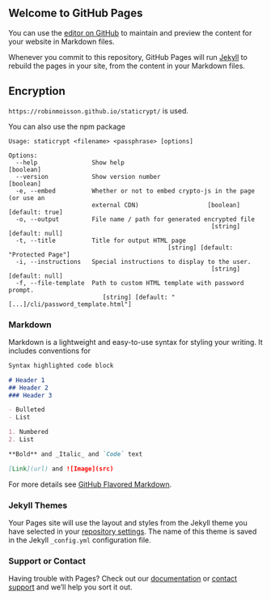## Welcome to GitHub Pages

You can use the [editor on GitHub](https://github.com/UON-Med/UON-Med.github.io/edit/master/README.md) to maintain and preview the content for your website in Markdown files.

Whenever you commit to this repository, GitHub Pages will run [Jekyll](https://jekyllrb.com/) to rebuild the pages in your site, from the content in your Markdown files.

## Encryption

`https://robinmoisson.github.io/staticrypt/` is used.

You can also use the npm package

```
Usage: staticrypt <filename> <passphrase> [options]

Options:
  --help               Show help                                       [boolean]
  --version            Show version number                             [boolean]
  -e, --embed          Whether or not to embed crypto-js in the page (or use an
                       external CDN)                   [boolean] [default: true]
  -o, --output         File name / path for generated encrypted file
                                                        [string] [default: null]
  -t, --title          Title for output HTML page
                                            [string] [default: "Protected Page"]
  -i, --instructions   Special instructions to display to the user.
                                                        [string] [default: null]
  -f, --file-template  Path to custom HTML template with password prompt.
                          [string] [default: "[...]/cli/password_template.html"]
```

### Markdown

Markdown is a lightweight and easy-to-use syntax for styling your writing. It includes conventions for

```markdown
Syntax highlighted code block

# Header 1
## Header 2
### Header 3

- Bulleted
- List

1. Numbered
2. List

**Bold** and _Italic_ and `Code` text

[Link](url) and ![Image](src)
```

For more details see [GitHub Flavored Markdown](https://guides.github.com/features/mastering-markdown/).

### Jekyll Themes

Your Pages site will use the layout and styles from the Jekyll theme you have selected in your [repository settings](https://github.com/UON-Med/UON-Med.github.io/settings). The name of this theme is saved in the Jekyll `_config.yml` configuration file.

### Support or Contact

Having trouble with Pages? Check out our [documentation](https://help.github.com/categories/github-pages-basics/) or [contact support](https://github.com/contact) and we’ll help you sort it out.
